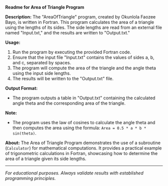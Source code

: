 **Readme for Area of Triangle Program**

**Description:**
The "AreaOfTriangle" program, created by Okunlola Faozee Bayo, is written in Fortran. This program calculates the area of a triangle using the lengths of its sides. The side lengths are read from an external file named "Input.txt," and the results are written to "Output.txt."

**Usage:**
1. Run the program by executing the provided Fortran code.
2. Ensure that the input file "Input.txt" contains the values of sides a, b, and c, separated by spaces.
3. The program will compute the area of the triangle and the angle theta using the input side lengths.
4. The results will be written to the "Output.txt" file.

**Output Format:**
- The program outputs a table in "Output.txt" containing the calculated angle theta and the corresponding area of the triangle.

**Note:**
- The program uses the law of cosines to calculate the angle theta and then computes the area using the formula: `Area = 0.5 * a * b * sin(theta)`.

**About:**
The Area of Triangle Program demonstrates the use of a subroutine (`Calculator`) for mathematical computations. It provides a practical example of trigonometric calculations in Fortran, showcasing how to determine the area of a triangle given its side lengths.

---

*For educational purposes. Always validate results with established programming principles.*
